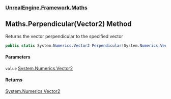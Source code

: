 ### [UnrealEngine.Framework](UnrealEngine_Framework.md 'UnrealEngine.Framework').[Maths](Maths.md 'UnrealEngine.Framework.Maths')
## Maths.Perpendicular(Vector2) Method
Returns the vector perpendicular to the specified vector  
```csharp
public static System.Numerics.Vector2 Perpendicular(System.Numerics.Vector2 value);
```
#### Parameters
<a name='UnrealEngine_Framework_Maths_Perpendicular(System_Numerics_Vector2)_value'></a>
`value` [System.Numerics.Vector2](https://docs.microsoft.com/en-us/dotnet/api/System.Numerics.Vector2 'System.Numerics.Vector2')  
  
#### Returns
[System.Numerics.Vector2](https://docs.microsoft.com/en-us/dotnet/api/System.Numerics.Vector2 'System.Numerics.Vector2')  
